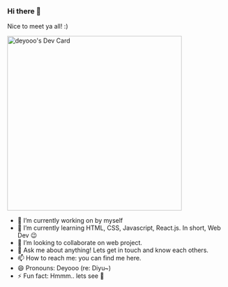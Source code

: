 ### Hi there 👋

Nice to meet ya all! :)

<a href="https://app.daily.dev/deyooo"><img src="https://api.daily.dev/devcards/46a83223cf0d40ca9b14c8a078bb0265.png?r=m8e" width="400" alt="deyooo's Dev Card"/></a>

- 🔭 I’m currently working on by myself
- 🌱 I’m currently learning HTML, CSS, Javascript, React.js. In short, Web Dev 😉
- 👯 I’m looking to collaborate on web project.
- 💬 Ask me about anything! Lets get in touch and know each others.
- 📫 How to reach me: you can find me here.
- 😄 Pronouns: Deyooo (re: Diyu~)
- ⚡ Fun fact: Hmmm.. lets see 🤔


<!--
**deotamaaa/deotamaaa** is a ✨ _special_ ✨ repository because its `README.md` (this file) appears on your GitHub profile.

Here are some ideas to get you started:

- 🔭 I’m currently working on ...
- 🌱 I’m currently learning ...
- 👯 I’m looking to collaborate on ...
- 🤔 I’m looking for help with ...
- 💬 Ask me about ...
- 📫 How to reach me: ...
- 😄 Pronouns: ...
- ⚡ Fun fact: ...
-->
